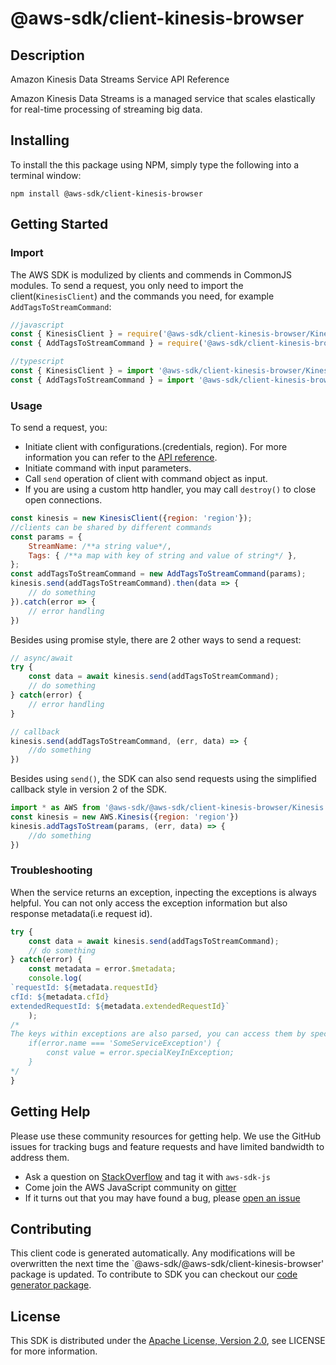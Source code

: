 # @aws-sdk/client-kinesis-browser

## Description

<fullname>Amazon Kinesis Data Streams Service API Reference</fullname> <p>Amazon Kinesis Data Streams is a managed service that scales elastically for real-time processing of streaming big data.</p>

## Installing

To install the this package using NPM, simply type the following into a terminal window: 

```
npm install @aws-sdk/client-kinesis-browser
```

## Getting Started

### Import

The AWS SDK is modulized by clients and commends in CommonJS modules. To send a request, you only need to import the client(`KinesisClient`) and the commands you need, for example `AddTagsToStreamCommand`:

```javascript
//javascript
const { KinesisClient } = require('@aws-sdk/client-kinesis-browser/KinesisClient');
const { AddTagsToStreamCommand } = require('@aws-sdk/client-kinesis-browser/AddTagsToStreamCommand');
```

```javascript
//typescript
const { KinesisClient } = import '@aws-sdk/client-kinesis-browser/KinesisClient';
const { AddTagsToStreamCommand } = import '@aws-sdk/client-kinesis-browser/commands/AddTagsToStreamCommand';
```

### Usage

To send a request, you:

* Initiate client with configurations.(credentials, region). For more information you can refer to the [API reference][].
* Initiate command with input parameters.
* Call `send` operation of client with command object as input.
* If you are using a custom http handler, you may call `destroy()` to close open connections. 

```javascript
const kinesis = new KinesisClient({region: 'region'});
//clients can be shared by different commands
const params = {
    StreamName: /**a string value*/,
    Tags: { /**a map with key of string and value of string*/ },
};
const addTagsToStreamCommand = new AddTagsToStreamCommand(params);
kinesis.send(addTagsToStreamCommand).then(data => {
    // do something
}).catch(error => {
    // error handling
})
```

Besides using promise style, there are 2 other ways to send a request:

```javascript
// async/await
try {
    const data = await kinesis.send(addTagsToStreamCommand);
    // do something
} catch(error) {
    // error handling
}
```

```javascript
// callback
kinesis.send(addTagsToStreamCommand, (err, data) => {
    //do something
})
```
 
Besides using `send()`, the SDK can also send requests using the simplified callback style in version 2 of the SDK.

```javascript
import * as AWS from '@aws-sdk/@aws-sdk/client-kinesis-browser/Kinesis';
const kinesis = new AWS.Kinesis({region: 'region'})
kinesis.addTagsToStream(params, (err, data) => {
    //do something
})

```

### Troubleshooting 

When the service returns an exception, inpecting the exceptions is always helpful. You can not only access the exception information but also response metadata(i.e request id).

```javascript
try {
    const data = await kinesis.send(addTagsToStreamCommand);
    // do something
} catch(error) {
    const metadata = error.$metadata;
    console.log(
`requestId: ${metadata.requestId}
cfId: ${metadata.cfId}
extendedRequestId: ${metadata.extendedRequestId}`
    );
/*
The keys within exceptions are also parsed, you can access them by specifying exception names like below:
    if(error.name === 'SomeServiceException') {
        const value = error.specialKeyInException;
    }
*/
}
```

## Getting Help

Please use these community resources for getting help. We use the GitHub issues for tracking bugs and feature requests and have limited bandwidth to address them.

 * Ask a question on [StackOverflow](https://stackoverflow.com/) and tag it with `aws-sdk-js`
 * Come join the AWS JavaScript community on [gitter](https://gitter.im/aws/aws-sdk-js-v3)
 * If it turns out that you may have found a bug, please [open an issue](https://github.com/aws/aws-sdk-js-v3/issues)

## Contributing
 
This client code is generated automatically. Any modifications will be overwritten the next time the `@aws-sdk/@aws-sdk/client-kinesis-browser' package is updated. To contribute to SDK you can checkout our [code generator package][].

## License

This SDK is distributed under the
[Apache License, Version 2.0](http://www.apache.org/licenses/LICENSE-2.0),
see LICENSE for more information.

[code generator package]: https://github.com/aws/aws-sdk-js-v3/tree/master/packages/service-types-generator

[API reference]: https://docs.aws.amazon.com/AWSJavaScriptSDK/latest/
